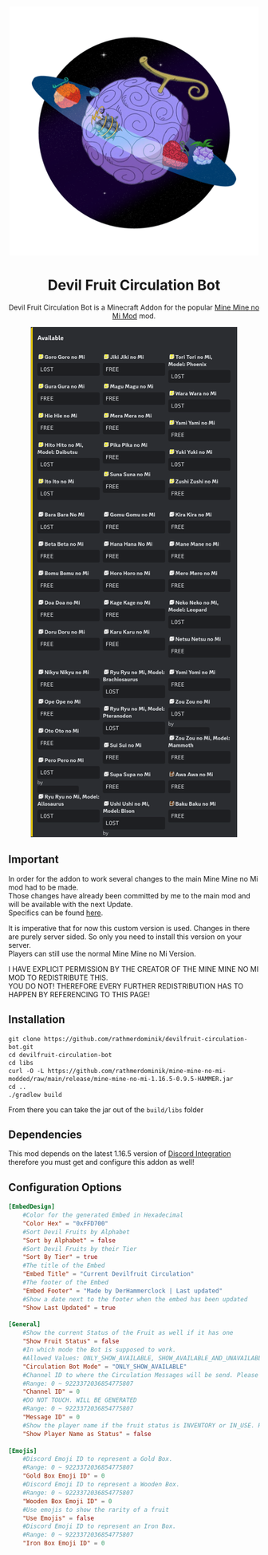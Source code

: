 <p align="center">
 <img src="src/main/resources/dfcirc.png" height="500" width="500"/>

<h1 align="center">Devil Fruit Circulation Bot</h1>

<p align="center"> Devil Fruit Circulation Bot is a Minecraft Addon for the popular <a href="https://www.curseforge.com/minecraft/mc-mods/mine-mine-no-mi"> Mine Mine no Mi Mod</a> mod.</p>

<p align="center">
 <img src="image.png"/>
</p>  


## Important

In order for the addon to work several changes to the main Mine Mine no Mi mod had to be made.  
Those changes have already been committed by me to the main mod and will be available with the next Update.  
Specifics can be found [here](https://github.com/rathmerdominik/MineMineNoMiModded).  

It is imperative that for now this custom version is used. Changes in there are purely server sided. So only you need to install this version on your server.  
Players can still use the normal Mine Mine no Mi Version.

I HAVE EXPLICIT PERMISSION BY THE CREATOR OF THE MINE MINE NO MI MOD TO REDISTRIBUTE THIS.  
YOU DO NOT! THEREFORE EVERY FURTHER REDISTRIBUTION HAS TO HAPPEN BY REFERENCING TO THIS PAGE!


## Installation

```
git clone https://github.com/rathmerdominik/devilfruit-circulation-bot.git
cd devilfruit-circulation-bot
cd libs
curl -O -L https://github.com/rathmerdominik/mine-mine-no-mi-modded/raw/main/release/mine-mine-no-mi-1.16.5-0.9.5-HAMMER.jar
cd ..
./gradlew build
```

From there you can take the jar out of the `build/libs` folder  

## Dependencies

This mod depends on the latest 1.16.5 version of [Discord Integration](https://modrinth.com/plugin/dcintegration) therefore you must get and configure this addon as well!

## Configuration Options

```toml
[EmbedDesign]
	#Color for the generated Embed in Hexadecimal
	"Color Hex" = "0xFFD700"
	#Sort Devil Fruits by Alphabet
	"Sort by Alphabet" = false
	#Sort Devil Fruits by their Tier
	"Sort By Tier" = true
	#The title of the Embed
	"Embed Title" = "Current Devilfruit Circulation"
	#The footer of the Embed
	"Embed Footer" = "Made by DerHammerclock | Last updated"
	#Show a date next to the footer when the embed has been updated
	"Show Last Updated" = true

[General]
	#Show the current Status of the Fruit as well if it has one
	"Show Fruit Status" = false
	#In which mode the Bot is supposed to work.
	#Allowed Values: ONLY_SHOW_AVAILABLE, SHOW_AVAILABLE_AND_UNAVAILABLE, ONLY_SHOW_UNAVAILABLE
	"Circulation Bot Mode" = "ONLY_SHOW_AVAILABLE"
	#Channel ID to where the Circulation Messages will be send. Please make sure the bot has write access!
	#Range: 0 ~ 9223372036854775807
	"Channel ID" = 0
	#DO NOT TOUCH. WILL BE GENERATED
	#Range: 0 ~ 9223372036854775807
	"Message ID" = 0
	#Show the player name if the fruit status is INVENTORY or IN_USE. Requires Show Fruit Status to be true
	"Show Player Name as Status" = false

[Emojis]
	#Discord Emoji ID to represent a Gold Box.
	#Range: 0 ~ 9223372036854775807
	"Gold Box Emoji ID" = 0
	#Discord Emoji ID to represent a Wooden Box.
	#Range: 0 ~ 9223372036854775807
	"Wooden Box Emoji ID" = 0
	#Use emojis to show the rarity of a fruit
	"Use Emojis" = false
	#Discord Emoji ID to represent an Iron Box.
	#Range: 0 ~ 9223372036854775807
	"Iron Box Emoji ID" = 0
```
